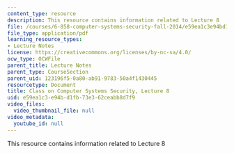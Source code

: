 ```yaml
---
content_type: resource
description: This resource contains information related to Lecture 8
file: /courses/6-858-computer-systems-security-fall-2014/e59ea1c3e94bd1fb73e362ceabb8d7f9_MIT6_858F14_lec8.pdf
file_type: application/pdf
learning_resource_types:
- Lecture Notes
license: https://creativecommons.org/licenses/by-nc-sa/4.0/
ocw_type: OCWFile
parent_title: Lecture Notes
parent_type: CourseSection
parent_uid: 123196f5-0a80-ab91-9783-50a4f1430445
resourcetype: Document
title: Class on Computer Systems Security, Lecture 8
uid: e59ea1c3-e94b-d1fb-73e3-62ceabb8d7f9
video_files:
  video_thumbnail_file: null
video_metadata:
  youtube_id: null
---
```

This resource contains information related to Lecture 8